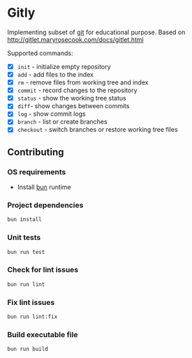 # Gitly

Implementing subset of [git](https://git-scm.com/) for educational purpose. Based on http://gitlet.maryrosecook.com/docs/gitlet.html

Supported commands:

- [x] `init` - initialize empty repository
- [x] `add` - add files to the index
- [x] `rm` - remove files from working tree and index
- [x] `commit` - record changes to the repository
- [x] `status` - show the working tree status
- [x] `diff`- show changes between commits
- [x] `log` - show commit logs
- [x] `branch` - list or create branches
- [x] `checkout` - switch branches or restore working tree files

## Contributing

### OS requirements

- Install [bun](https://bun.sh/) runtime

### Project dependencies

```bash
bun install
```

### Unit tests

```bash
bun run test
```

### Check for lint issues

```bash
bun run lint
```

### Fix lint issues

```bash
bun run lint:fix
```

### Build executable file

```bash
bun run build
```
